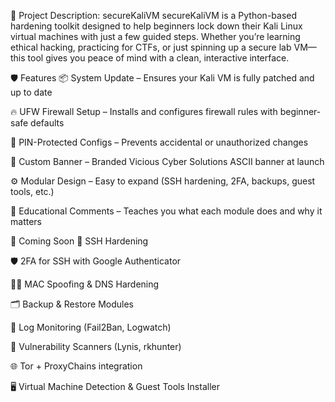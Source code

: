 📄 Project Description: secureKaliVM
secureKaliVM is a Python-based hardening toolkit designed to help beginners lock down their Kali Linux virtual machines with just a few guided steps. Whether you’re learning ethical hacking, practicing for CTFs, or just spinning up a secure lab VM—this tool gives you peace of mind with a clean, interactive interface.

🛡️ Features
📦 System Update – Ensures your Kali VM is fully patched and up to date

🔥 UFW Firewall Setup – Installs and configures firewall rules with beginner-safe defaults

🔐 PIN-Protected Configs – Prevents accidental or unauthorized changes

🎨 Custom Banner – Branded Vicious Cyber Solutions ASCII banner at launch

⚙️ Modular Design – Easy to expand (SSH hardening, 2FA, backups, guest tools, etc.)

🧠 Educational Comments – Teaches you what each module does and why it matters

🧰 Coming Soon
🔑 SSH Hardening

🛡️ 2FA for SSH with Google Authenticator

🕵️‍♂️ MAC Spoofing & DNS Hardening

🗂️ Backup & Restore Modules

🧼 Log Monitoring (Fail2Ban, Logwatch)

🧪 Vulnerability Scanners (Lynis, rkhunter)

🌐 Tor + ProxyChains integration

🖥️ Virtual Machine Detection & Guest Tools Installer

